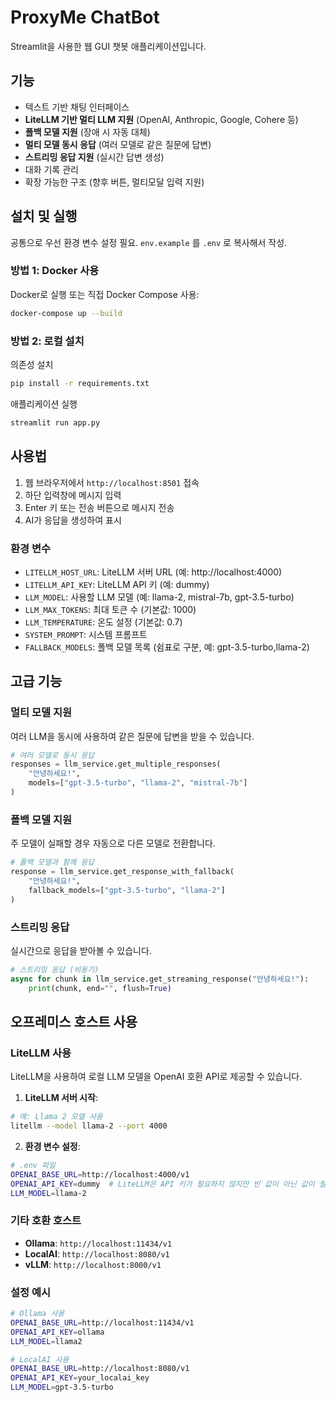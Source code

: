 # ProxyMe ChatBot

Streamlit을 사용한 웹 GUI 챗봇 애플리케이션입니다.

## 기능

- 텍스트 기반 채팅 인터페이스
- **LiteLLM 기반 멀티 LLM 지원** (OpenAI, Anthropic, Google, Cohere 등)
- **폴백 모델 지원** (장애 시 자동 대체)
- **멀티 모델 동시 응답** (여러 모델로 같은 질문에 답변)
- **스트리밍 응답 지원** (실시간 답변 생성)
- 대화 기록 관리
- 확장 가능한 구조 (향후 버튼, 멀티모달 입력 지원)

## 설치 및 실행

공통으로 우선 환경 변수 설정 필요. `env.example` 를 `.env` 로 복사해서 작성.

### 방법 1: Docker 사용

Docker로 실행 또는 직접 Docker Compose 사용:

```bash
docker-compose up --build
```

### 방법 2: 로컬 설치

의존성 설치
```bash
pip install -r requirements.txt
```

애플리케이션 실행
```bash
streamlit run app.py
```

## 사용법

1. 웹 브라우저에서 `http://localhost:8501` 접속
2. 하단 입력창에 메시지 입력
3. Enter 키 또는 전송 버튼으로 메시지 전송
4. AI가 응답을 생성하여 표시

### 환경 변수

- `LITELLM_HOST_URL`: LiteLLM 서버 URL (예: http://localhost:4000)
- `LITELLM_API_KEY`: LiteLLM API 키 (예: dummy)
- `LLM_MODEL`: 사용할 LLM 모델 (예: llama-2, mistral-7b, gpt-3.5-turbo)
- `LLM_MAX_TOKENS`: 최대 토큰 수 (기본값: 1000)
- `LLM_TEMPERATURE`: 온도 설정 (기본값: 0.7)
- `SYSTEM_PROMPT`: 시스템 프롬프트
- `FALLBACK_MODELS`: 폴백 모델 목록 (쉼표로 구분, 예: gpt-3.5-turbo,llama-2)

## 고급 기능

### 멀티 모델 지원
여러 LLM을 동시에 사용하여 같은 질문에 답변을 받을 수 있습니다.

```python
# 여러 모델로 동시 응답
responses = llm_service.get_multiple_responses(
    "안녕하세요!", 
    models=["gpt-3.5-turbo", "llama-2", "mistral-7b"]
)
```

### 폴백 모델 지원
주 모델이 실패할 경우 자동으로 다른 모델로 전환합니다.

```python
# 폴백 모델과 함께 응답
response = llm_service.get_response_with_fallback(
    "안녕하세요!",
    fallback_models=["gpt-3.5-turbo", "llama-2"]
)
```

### 스트리밍 응답
실시간으로 응답을 받아볼 수 있습니다.

```python
# 스트리밍 응답 (비동기)
async for chunk in llm_service.get_streaming_response("안녕하세요!"):
    print(chunk, end="", flush=True)
```

## 오프레미스 호스트 사용

### LiteLLM 사용

LiteLLM을 사용하여 로컬 LLM 모델을 OpenAI 호환 API로 제공할 수 있습니다.

1. **LiteLLM 서버 시작**:
```bash
# 예: Llama 2 모델 사용
litellm --model llama-2 --port 4000
```

2. **환경 변수 설정**:
```bash
# .env 파일
OPENAI_BASE_URL=http://localhost:4000/v1
OPENAI_API_KEY=dummy  # LiteLLM은 API 키가 필요하지 않지만 빈 값이 아닌 값이 필요
LLM_MODEL=llama-2
```

### 기타 호환 호스트

- **Ollama**: `http://localhost:11434/v1`
- **LocalAI**: `http://localhost:8080/v1`
- **vLLM**: `http://localhost:8000/v1`

### 설정 예시

```bash
# Ollama 사용
OPENAI_BASE_URL=http://localhost:11434/v1
OPENAI_API_KEY=ollama
LLM_MODEL=llama2

# LocalAI 사용
OPENAI_BASE_URL=http://localhost:8080/v1
OPENAI_API_KEY=your_localai_key
LLM_MODEL=gpt-3.5-turbo
```
